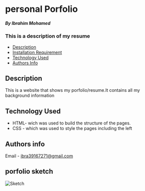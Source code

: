 # personal Porfolio

##### By Ibrahim Mohamed
### This is a description of my resume


+ [Description](#description)
+ [Installation Requirement](#Installation)
+ [Technology Used](#technology-used)
+ [Authors Info](#author-Info)


## Description
<p>This is a website that shows my porfolio/resume.It contains all my background information

## Technology Used
* HTML- wich was used to build the structure of the pages.
* CSS - which was used to style the pages including the left 
## Authors info
Email - ibra39167271@gmail.com
## porfolio sketch
  ![Sketch](https://github.com/ibrahimmohamed3/week-1-project/assets/132682305/dae15477-392f-4ce9-805a-0967e880d83f)



